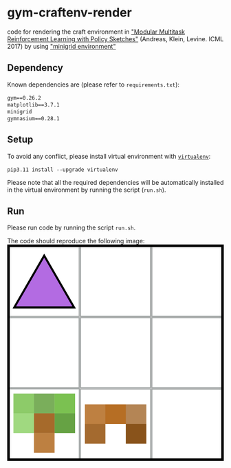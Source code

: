 # gym-craftenv-render
code for rendering the craft environment in ["Modular Multitask Reinforcement Learning with Policy Sketches"](https://arxiv.org/pdf/1611.01796.pdf) (Andreas, Klein, Levine. ICML 2017) by using ["minigrid environment"](https://minigrid.farama.org/)

## Dependency
Known dependencies are (please refer to `requirements.txt`):
```
gym==0.26.2
matplotlib==3.7.1
minigrid
gymnasium==0.28.1
```

## Setup
To avoid any conflict, please install virtual environment with [`virtualenv`](http://docs.python-guide.org/en/latest/dev/virtualenvs/):
```
pip3.11 install --upgrade virtualenv
```
Please note that all the required dependencies will be automatically installed in the virtual environment by running the script (`run.sh`).

## Run
Please run code by running the script `run.sh`.

The code should reproduce the following image:
![alt text](https://github.com/dkkim93/gym-craftenv-render/blob/main/craft.png)
